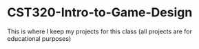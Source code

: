 # CST320-Intro-to-Game-Design
This is where I keep my projects for this class (all projects are for educational purposes)
